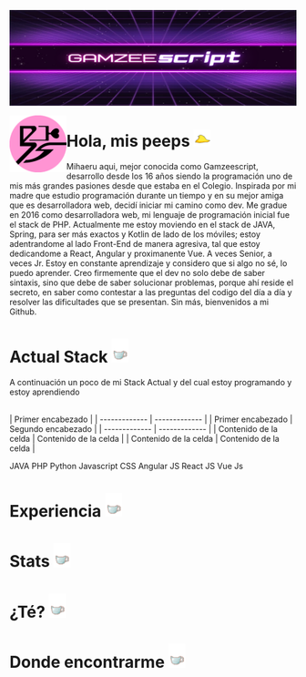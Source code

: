 
![Header](https://github.com/Gamzeescript/Gamzeescript/blob/master/src/bannef.png "Header")

<p>
  <img width="100" align='left' src="https://github.com/Gamzeescript/Gamzeescript/blob/master/src/diminuto.png"
</p>

# Hola, mis peeps <img src="https://github.com/Gamzeescript/Gamzeescript/blob/master/src/peep.gif" width="30px">
Mihaeru aqui, mejor conocida como Gamzeescript, desarrollo desde los 16 años siendo la programación uno de mis más grandes pasiones desde que estaba en el Colegio. Inspirada por mi madre que estudio programación durante un tiempo y en su mejor amiga que es desarrolladora web, decidí iniciar mi camino como dev. Me gradue en 2016 como desarrolladora web, mi lenguaje de programación inicial fue el stack de PHP. Actualmente me estoy moviendo en el stack de JAVA, Spring, para ser más exactos y Kotlin de lado de los móviles; estoy adentrandome al lado Front-End de manera agresiva, tal que estoy dedicandome a React, Angular y proximanente Vue. A veces Senior, a veces Jr. Estoy en constante aprendizaje y considero que si algo no sé, lo puedo aprender. Creo firmemente que el dev no solo debe de saber sintaxis, sino que debe de saber solucionar problemas, porque ahí reside el secreto, en saber como contestar a las preguntas del codigo del día a día y resolver las dificultades que se presentan. Sin más, bienvenidos a mi Github.

# Actual Stack <img src="https://github.com/Gamzeescript/Gamzeescript/blob/master/src/mitea.gif" width="30px">
A continuación un poco de mi Stack Actual y del cual estoy programando y estoy aprendiendo
</br></br>

| Primer encabezado |
| ------------- | ------------- |
| Primer encabezado | Segundo encabezado |
| ------------- | ------------- |
| Contenido de la celda  | Contenido de la celda  |
| Contenido de la celda  | Contenido de la celda  |

JAVA
PHP 
Python
Javascript
CSS
Angular JS
React JS
Vue Js



# Experiencia <img src="https://github.com/Gamzeescript/Gamzeescript/blob/master/src/mitea.gif" width="30px">
# Stats <img src="https://github.com/Gamzeescript/Gamzeescript/blob/master/src/mitea.gif" width="30px">
# ¿Té? <img src="https://github.com/Gamzeescript/Gamzeescript/blob/master/src/mitea.gif" width="30px">
# Donde encontrarme <img src="https://github.com/Gamzeescript/Gamzeescript/blob/master/src/mitea.gif" width="30px">

